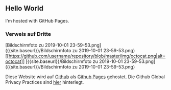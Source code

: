 
## Hello World
I'm hosted with GitHub Pages.
### Verweis auf Dritte

[Bildschirmfoto zu 2019-10-01 23-59-53.png]({{site.baseurl}}/Bildschirmfoto zu 2019-10-01 23-59-53.png)
[[https://github.com/username/repository/blob/master/img/octocat.png|alt=octocat]]
[{{site.baseurl}}/Bildschirmfoto zu 2019-10-01 23-59-53.png]({{site.baseurl}}/Bildschirmfoto zu 2019-10-01 23-59-53.png)



Diese Website wird auf  [Github](https://www.github.com) als [Github Pages](https://help.github.com/articles/what-is-github-pages/) gehostet. Die Github Global Privacy Practices sind [hier](https://help.github.com/articles/global-privacy-practices/) hinterlegt.

